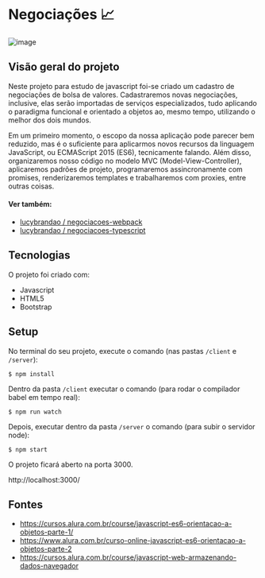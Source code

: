 # Negociações :chart_with_upwards_trend:

![image](https://user-images.githubusercontent.com/39086256/187955230-0b8131c6-298b-4e65-bead-0f757a940afd.png)

## Visão geral do projeto
Neste projeto para estudo de javascript foi-se criado um cadastro de negociações de bolsa de valores. Cadastraremos novas negociações, inclusive, elas serão importadas de serviços especializados, tudo aplicando o paradigma funcional e orientado a objetos ao, mesmo tempo, utilizando o melhor dos dois mundos.

Em um primeiro momento, o escopo da nossa aplicação pode parecer bem reduzido, mas é o suficiente para aplicarmos novos recursos da linguagem JavaScript, ou ECMAScript 2015 (ES6), tecnicamente falando. Além disso, organizaremos nosso código no modelo MVC (Model-View-Controller), aplicaremos padrões de projeto, programaremos assincronamente com promises, renderizaremos templates e trabalharemos com proxies, entre outras coisas.

#### Ver também:
- [lucybrandao / negociacoes-webpack](https://github.com/lucybrandao/negociacoes-webpack)
- [lucybrandao / negociacoes-typescript](https://github.com/lucybrandao/negociacoes-typescript)

## Tecnologias
O projeto foi criado com:
* Javascript
* HTML5
* Bootstrap

## Setup
No terminal do seu projeto, execute o comando (nas pastas `/client` e `/server`):

```shell
$ npm install
```

Dentro da pasta `/client` executar o comando (para rodar o compilador babel em tempo real):

```shell
$ npm run watch
```

Depois, executar dentro da pasta `/server` o comando (para subir o servidor node):

```shell
$ npm start
```

O projeto ficará aberto na porta 3000.

http://localhost:3000/

## Fontes
- https://cursos.alura.com.br/course/javascript-es6-orientacao-a-objetos-parte-1/
- https://www.alura.com.br/curso-online-javascript-es6-orientacao-a-objetos-parte-2
- https://cursos.alura.com.br/course/javascript-web-armazenando-dados-navegador
